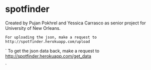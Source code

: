 # spotfinder
Created by Pujan Pokhrel and Yessica Carrasco as senior project for University of New Orleans.

`
For uploading the json, make a request to http://spotfinder.herokuapp.com/upload
`

`
To get the json data back, make a request to http://spotfinder.herokuapp.com/get_data

`
